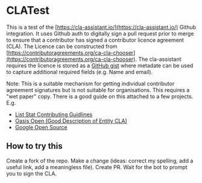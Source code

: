 # CLATest

This is a test of the [https://cla-assistant.io/](https://cla-assistant.io/) Github integration. It uses Github auth to digitally sign a pull request prior to merge to ensure that a contributor has signed a contributor licence agreement (CLA). The Licence can be constructed from [https://contributoragreements.org/ca-cla-chooser](https://contributoragreements.org/ca-cla-chooser). The cla-assistant requires the licence is stored as a [GitHub gist](https://gist.github.com/mondus/25564f96827e39f6c2a9a7b894f4f93f) where metadate can be used to capture additional required fields (e.g. Name and email).

Note: This is a suitable mechanism for getting individual contributor agreement signatures but is not suitable for organisations. This requires a "wet paper" copy. There is a good guide on this attached to a few projects. E.g.

 - [List Stat Contributing Guidlines](https://lisp-stat.dev/docs/contributing/)
 - [Oasis Open (Good Description of Entity CLA)](https://www.oasis-open.org/open-projects/cla/)
 - [Google Open Source](https://opensource.google/documentation/reference/cla)
 
## How to try this

Create a fork of the repo. Make a change (ideas: correct my spelling, add a useful link, add a meaningless file). Create PR. Wait for the bot to prompt you to sign the CLA.
